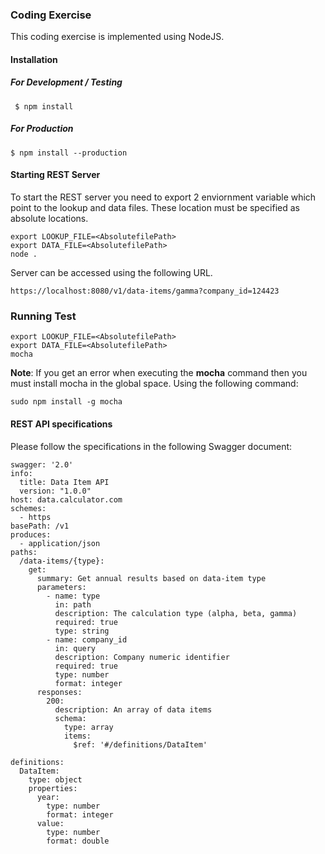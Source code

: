 ### Coding Exercise
This coding exercise is implemented using NodeJS.

#### Installation
##### For Development / Testing
```
 $ npm install
```
##### For Production
```
$ npm install --production
```
#### Starting REST Server
To start the REST server you need to export 2 enviornment variable which point to the lookup and data files. These location must be specified as absolute locations.
```
export LOOKUP_FILE=<AbsolutefilePath>
export DATA_FILE=<AbsolutefilePath>
node .
```
Server can be accessed using the following URL.
```
https://localhost:8080/v1/data-items/gamma?company_id=124423
```

### Running Test
```
export LOOKUP_FILE=<AbsolutefilePath>
export DATA_FILE=<AbsolutefilePath>
mocha
```
**Note**: If you get an error when executing the **mocha** command then you must install mocha in the global space. Using the following command:
```
sudo npm install -g mocha
```
#### REST API specifications

Please follow the specifications in the following Swagger document:

```text
swagger: '2.0'
info:
  title: Data Item API
  version: "1.0.0"
host: data.calculator.com
schemes:
  - https
basePath: /v1
produces:
  - application/json
paths:
  /data-items/{type}:
    get:
      summary: Get annual results based on data-item type
      parameters:
        - name: type
          in: path
          description: The calculation type (alpha, beta, gamma)
          required: true
          type: string
        - name: company_id
          in: query
          description: Company numeric identifier
          required: true
          type: number
          format: integer
      responses:
        200:
          description: An array of data items
          schema:
            type: array
            items:
              $ref: '#/definitions/DataItem'

definitions:
  DataItem:
    type: object
    properties:
      year:
        type: number
        format: integer
      value:
        type: number
        format: double

```
